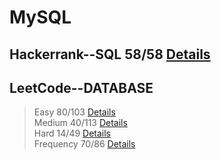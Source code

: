 
# MySQL
## Hackerrank--SQL 58/58 [Details](https://github.com/chongchong6/SQL/tree/master/HackerRank_SQL)
## LeetCode--DATABASE 
> Easy 80/103 [Details](https://github.com/chongchong6/SQL/tree/master/LeetCode/Easy)<br>
> Medium 40/113 [Details](https://github.com/chongchong6/SQL/tree/master/LeetCode/Medium)<br>
> Hard 14/49 [Details](https://github.com/chongchong6/SQL/tree/master/LeetCode/Hard)<br>
> Frequency 70/86 [Details](https://github.com/cc59chong/SQL-Practice/tree/master/LeetCode/Frequency)

